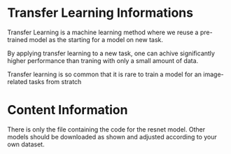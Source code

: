 # Transfer Learning Informations

Transfer Learning is a machine learning method where we reuse a pre-trained model as the starting for a model on new task.

By applying transfer learning to a new task, one can achive significantly higher performance than traning with only a small amount of data.

Transfer learning is so common that it is rare to train a model for an image-related tasks from stratch

# Content Information

There is only the file containing the code for the resnet model. Other models should be downloaded as shown and adjusted according to your own dataset.
